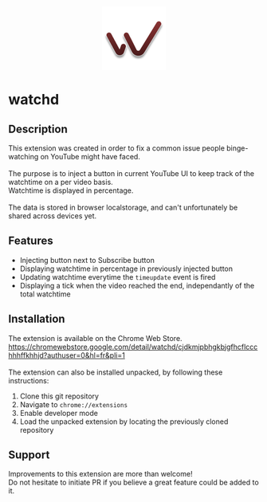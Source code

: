 <p align="center">
  <img src="https://github.com/vanitysys28/watchd/blob/main/icon128.png"/>
</p>

# watchd 

## Description

This extension was created in order to fix a common issue people binge-watching on YouTube might have faced.<br>
<br>
The purpose is to inject a button in current YouTube UI to keep track of the watchtime on a per video basis.<br>
Watchtime is displayed in percentage.<br>
<br>
The data is stored in browser localstorage, and can't unfortunately be shared across devices yet.<br>

## Features
- Injecting button next to Subscribe button
- Displaying watchtime in percentage in previously injected button
- Updating watchtime everytime the `timeupdate` event is fired
- Displaying a tick when the video reached the end, independantly of the total watchtime

## Installation

The extension is available on the Chrome Web Store.<br>
https://chromewebstore.google.com/detail/watchd/cjdkmjpbhgkbjgfhcflccchhhffkhhjd?authuser=0&hl=fr&pli=1<br>
<br>
The extension can also be installed unpacked, by following these instructions:
1. Clone this git repository
2. Navigate to `chrome://extensions`
3. Enable developer mode
4. Load the unpacked extension by locating the previously cloned repository

## Support

Improvements to this extension are more than welcome!<br>
Do not hesitate to initiate PR if you believe a great feature could be added to it.



